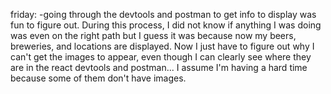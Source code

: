 friday:
  -going through the devtools and postman to get info to display was fun to figure out. During this process, I did not know if anything I was doing was even on the right path but I guess it was because now my beers, breweries, and locations are displayed. Now I just have to figure out why I can't get the images to appear, even though I can clearly see where they are in the react devtools and postman... I assume I'm having a hard time because some of them don't have images.
